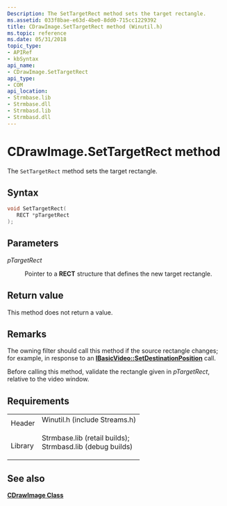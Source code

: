 ```yaml
---
Description: The SetTargetRect method sets the target rectangle.
ms.assetid: 033f8bae-e63d-4be0-8dd0-715cc1229392
title: CDrawImage.SetTargetRect method (Winutil.h)
ms.topic: reference
ms.date: 05/31/2018
topic_type: 
- APIRef
- kbSyntax
api_name: 
- CDrawImage.SetTargetRect
api_type: 
- COM
api_location: 
- Strmbase.lib
- Strmbase.dll
- Strmbasd.lib
- Strmbasd.dll
---
```


# CDrawImage.SetTargetRect method

The `SetTargetRect` method sets the target rectangle.

## Syntax


```C++
void SetTargetRect(
   RECT *pTargetRect
);
```



## Parameters

<dl> <dt>

*pTargetRect* 
</dt> <dd>

Pointer to a **RECT** structure that defines the new target rectangle.

</dd> </dl>

## Return value

This method does not return a value.

## Remarks

The owning filter should call this method if the source rectangle changes; for example, in response to an [**IBasicVideo::SetDestinationPosition**](/windows/desktop/api/Control/nf-control-ibasicvideo-setdestinationposition) call.

Before calling this method, validate the rectangle given in *pTargetRect*, relative to the video window.

## Requirements



|                    |                                                                                                                                                                                            |
|--------------------|--------------------------------------------------------------------------------------------------------------------------------------------------------------------------------------------|
| Header<br/>  | <dl> <dt>Winutil.h (include Streams.h)</dt> </dl>                                                                                   |
| Library<br/> | <dl> <dt>Strmbase.lib (retail builds); </dt> <dt>Strmbasd.lib (debug builds)</dt> </dl> |



## See also

<dl> <dt>

[**CDrawImage Class**](cdrawimage.md)
</dt> </dl>

 

 




